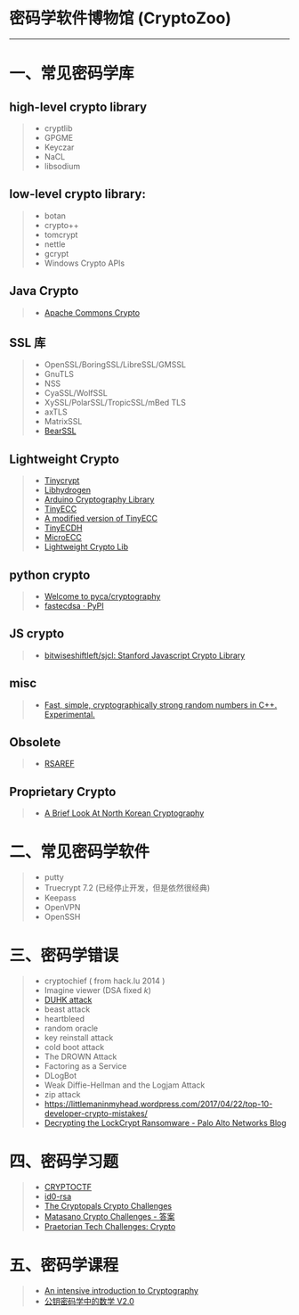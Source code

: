 # 密码学软件博物馆 (CryptoZoo)

---

# 一、常见密码学库

## high-level crypto library
> * cryptlib
> * GPGME
> * Keyczar
> * NaCL
> * libsodium

## low-level crypto library: 
> * botan
> * crypto++
> * tomcrypt
> * nettle
> * gcrypt
> * Windows Crypto APIs

## Java Crypto
> * [Apache Commons Crypto](https://commons.apache.org/proper/commons-crypto/)

## SSL 库
> * OpenSSL/BoringSSL/LibreSSL/GMSSL
> * GnuTLS
> * NSS
> * CyaSSL/WolfSSL
> * XySSL/PolarSSL/TropicSSL/mBed TLS
> * axTLS
> * MatrixSSL
> * [BearSSL](https://www.bearssl.org/index.html) 

## Lightweight Crypto
> * [Tinycrypt](https://01.org/zh/tinycrypt)
> * [Libhydrogen](https://github.com/jedisct1/libhydrogen)
> * [Arduino Cryptography Library](https://rweather.github.io/arduinolibs/crypto.html)
> * [TinyECC](http://discovery.csc.ncsu.edu/software/TinyECC/)
> * [A modified version of TinyECC](https://github.com/fergul/TinyECC)
> * [TinyECDH](https://github.com/kokke/tiny-ECDH-c)
> * [MicroECC](https://github.com/kmackay/micro-ecc)
> * [Lightweight Crypto Lib](https://github.com/rb-anssi/lightweight-crypto-lib)

## python crypto
> * [Welcome to pyca/cryptography](https://cryptography.io/en/latest/)
> * [fastecdsa · PyPI](https://pypi.org/project/fastecdsa/)

## JS crypto
> * [bitwiseshiftleft/sjcl: Stanford Javascript Crypto Library](https://github.com/bitwiseshiftleft/sjcl)

## misc
> * [Fast, simple, cryptographically strong random numbers in C++. Experimental.](https://github.com/bitwiseshiftleft/crandom)



## Obsolete
> * [RSAREF](https://adam.shostack.org/crypto/rsaref.phtml)

## Proprietary Crypto
> * [A Brief Look At North Korean Cryptography](https://blog.kryptoslogic.com/crypto/2018/07/03/pyongyang.html)


# 二、常见密码学软件
> * putty
> * Truecrypt 7.2 (已经停止开发，但是依然很经典)
> * Keepass
> * OpenVPN
> * OpenSSH

# 三、密码学错误
> * cryptochief ( from hack.lu 2014 )
> * Imagine viewer (DSA fixed $k$)
> * [DUHK attack](https://duhkattack.com/)
> * beast attack
> * heartbleed
> * random oracle
> * key reinstall attack
> * cold boot attack
> * The DROWN Attack
> * Factoring as a Service
> * DLogBot
> * Weak Diffie-Hellman and the Logjam Attack
> * zip attack
> * https://littlemaninmyhead.wordpress.com/2017/04/22/top-10-developer-crypto-mistakes/
> * [Decrypting the LockCrypt Ransomware - Palo Alto Networks Blog](https://researchcenter.paloaltonetworks.com/2018/07/unit42-decrypting-lockcrypt-ransomware/)


# 四、密码学习题
> * [CRYPTOCTF](http://cryptoctf.club)
> * [id0-rsa](https://id0-rsa.pub/)
> * [The Cryptopals Crypto Challenges](https://cryptopals.com/)
> * [Matasano Crypto Challenges - 答案](https://github.com/ickerwx/cryptopals)
> * [Praetorian Tech Challenges: Crypto](https://www.praetorian.com/challenges/crypto)


# 五、密码学课程
> * [An intensive introduction to Cryptography](https://www.intensecrypto.org/public/)
> * [公钥密码学中的数学 V2.0](https://www.math.auckland.ac.nz/~sgal018/crypto-book/main.pdf)


